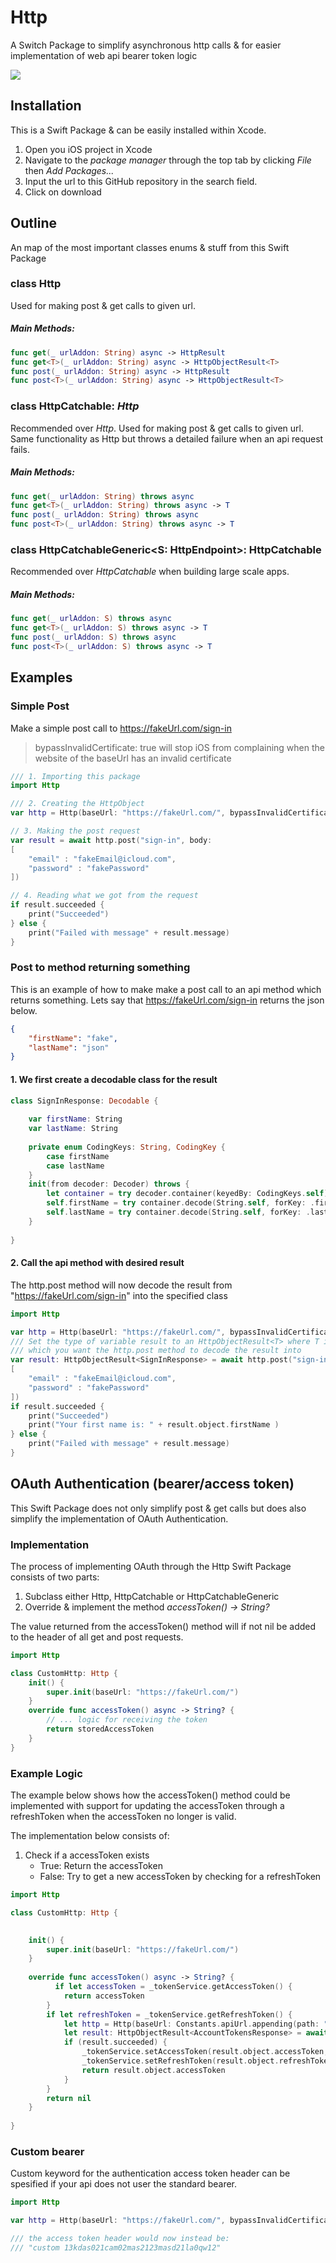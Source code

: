 # Http
A Switch Package to simplify asynchronous http calls & for easier implementation of web api bearer token logic

<img src="icon.jpg">

## Installation
This is a Swift Package & can be easily installed within Xcode.
1. Open you iOS project in Xcode
2. Navigate to the *package manager* through the top tab by clicking *File* then *Add Packages...*
3. Input the url to this GitHub repository in the search field. 
4. Click on download

## Outline
An map of the most important classes enums & stuff from this Swift Package 

### class Http
Used for making post & get calls to given url.
##### Main Methods:
```swift
func get(_ urlAddon: String) async -> HttpResult
func get<T>(_ urlAddon: String) async -> HttpObjectResult<T>
func post(_ urlAddon: String) async -> HttpResult
func post<T>(_ urlAddon: String) async -> HttpObjectResult<T>
```

### class HttpCatchable: *Http*
Recommended over *Http*. Used for making post & get calls to given url. Same functionality as Http but throws a detailed failure when an api request fails.

##### Main Methods:

```swift
func get(_ urlAddon: String) throws async
func get<T>(_ urlAddon: String) throws async -> T
func post(_ urlAddon: String) throws async 
func post<T>(_ urlAddon: String) throws async -> T
```

### class HttpCatchableGeneric\<S: HttpEndpoint>: HttpCatchable
Recommended over *HttpCatchable* when building large scale apps. 
##### Main Methods:

```swift
func get(_ urlAddon: S) throws async 
func get<T>(_ urlAddon: S) throws async -> T
func post(_ urlAddon: S) throws async 
func post<T>(_ urlAddon: S) throws async -> T
```

## Examples

### Simple Post
Make a simple post call to https://fakeUrl.com/sign-in
> bypassInvalidCertificate: true will stop iOS from complaining when the website of the baseUrl has an invalid certificate

```swift
/// 1. Importing this package
import Http

/// 2. Creating the HttpObject 
var http = Http(baseUrl: "https://fakeUrl.com/", bypassInvalidCertificate: true)

// 3. Making the post request
var result = await http.post("sign-in", body:
[
    "email" : "fakeEmail@icloud.com",
    "password" : "fakePassword"
])

// 4. Reading what we got from the request 
if result.succeeded {
    print("Succeeded")
} else {
    print("Failed with message" + result.message)
}

```

### Post to method returning something
This is an example of how to make make a post call to an api method which returns something. Lets say that https://fakeUrl.com/sign-in returns the json below. 

``` json
{
    "firstName": "fake",
    "lastName": "json"
}
```

#### 1. We first create a decodable class for the result

```swift
class SignInResponse: Decodable {
    
    var firstName: String
    var lastName: String
    
    private enum CodingKeys: String, CodingKey {
        case firstName
        case lastName
    }
    init(from decoder: Decoder) throws {
        let container = try decoder.container(keyedBy: CodingKeys.self)
        self.firstName = try container.decode(String.self, forKey: .firstName)
        self.lastName = try container.decode(String.self, forKey: .lastName)
    }
    
}
```

#### 2. Call the api method with desired result
The http.post method will now decode the result from "https://fakeUrl.com/sign-in" into the specified class 

```swift
import Http

var http = Http(baseUrl: "https://fakeUrl.com/", bypassInvalidCertificate: true)
/// Set the type of variable result to an HttpObjectResult<T> where T is the class
/// which you want the http.post method to decode the result into
var result: HttpObjectResult<SignInResponse> = await http.post("sign-in", body:
[
    "email" : "fakeEmail@icloud.com",
    "password" : "fakePassword"
])
if result.succeeded {
    print("Succeeded")
    print("Your first name is: " + result.object.firstName )
} else {
    print("Failed with message" + result.message)
}
```



## OAuth Authentication (bearer/access token)
This Swift Package does not only simplify post & get calls but does also simplify the implementation of OAuth Authentication. 

### Implementation
The process of implementing OAuth through the Http Swift Package consists of two parts:
1. Subclass either Http, HttpCatchable or HttpCatchableGeneric
2. Override & implement the method *accessToken() -> String?* 

The value returned from the accessToken() method will if not nil be added to the header of all get and post requests.

```swift
import Http

class CustomHttp: Http {
    init() {
        super.init(baseUrl: "https://fakeUrl.com/")
    }
    override func accessToken() async -> String? {
        // ... logic for receiving the token
        return storedAccessToken
    }
}
```

### Example Logic 
The example below shows how the accessToken() method could be implemented with support for updating the accessToken through a refreshToken when the accessToken no longer is valid.

The implementation below consists of:
1. Check if a accessToken exists
    - True: Return the accessToken
    - False: Try to get a new accessToken by checking for a refreshToken

```swift
import Http

class CustomHttp: Http {
    

    init() {
        super.init(baseUrl: "https://fakeUrl.com/")
    }
    
    override func accessToken() async -> String? {
          if let accessToken = _tokenService.getAccessToken() {
            return accessToken
        }
        if let refreshToken = _tokenService.getRefreshToken() {
            let http = Http(baseUrl: Constants.apiUrl.appending(path: "account"))
            let result: HttpObjectResult<AccountTokensResponse> = await http.post("tokens-refresh", body: ["refreshToken" : refreshToken])
            if (result.succeeded) {
                _tokenService.setAccessToken(result.object.accessToken, expires: result.object.accessTokenExpires)
                _tokenService.setRefreshToken(result.object.refreshToken)
                return result.object.accessToken
            }
        }
        return nil
    }
    
}
```

### Custom bearer 
Custom keyword for the authentication access token header can be spesified if your api does not user the standard bearer.

```swift
import Http

var http = Http(baseUrl: "https://fakeUrl.com/", bypassInvalidCertificate: true, accessTokenBearerName: "custom")

/// the access token header would now instead be:
/// "custom 13kdas021cam02mas2123masd21la0qw12"
```


